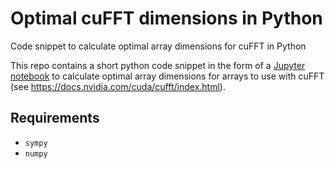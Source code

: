 # Optimal cuFFT dimensions in Python
Code snippet to calculate optimal array dimensions for cuFFT in Python


This repo contains a short python code snippet in the form of a [Jupyter notebook](https://github.com/VolkerH/Optimal-cuFFT-dimensions-in-Python/blob/master/Optimal%20Dimensions%20for%20cuFFT.ipynb) to calculate optimal array dimensions for arrays to use with cuFFT (see https://docs.nvidia.com/cuda/cufft/index.html).

## Requirements

* `sympy`
* `numpy`
